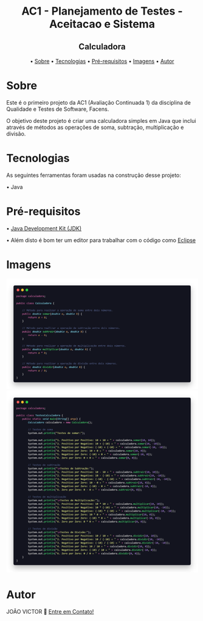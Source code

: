 <h1 align="center">AC1 - Planejamento de Testes - Aceitacao e Sistema</h1>
<h2 align="center">Calculadora</h2>

<p align="center">
  • <a href="#sobre">Sobre</a> •
  <a href="#tecnologias">Tecnologias</a> •
  <a href="#pré-requisitos">Pré-requisitos</a> •
  <a href="#imagens">Imagens</a> •
  <a href="#autor">Autor</a>
</p>

# Sobre
<p>Este é o primeiro projeto da AC1 (Avaliação Continuada 1) da disciplina de Qualidade e Testes de Software, Facens.</p>
<p>O objetivo deste projeto é criar uma calculadora simples em Java que inclui através de métodos as operações de soma, subtração, multiplicação e divisão.</p>

# Tecnologias

<p> As seguintes ferramentas foram usadas na construção desse projeto:</p>
<p>• Java</p>

# Pré-requisitos
<p>• <a href="https://www.oracle.com/java/technologies/javase-downloads.html">Java Development Kit (JDK)</a></p>
<p>• Além disto é bom ter um editor para trabalhar com o código como <a href="https://www.eclipse.org/downloads/">Eclipse </a></p>

# Imagens

![Classe Calculadora](imgs/classCalculadora.png)
![Classe TestesCalculadora](imgs/classeTestesCalculadora.png)


# Autor
<p> JOÃO VICTOR 👋 <a href="https://www.linkedin.com/in/ojoaovictor/"> Entre em Contato!</a> </p>
